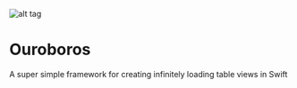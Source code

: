 ![alt tag](http://url/to/img.png)
# Ouroboros
A super simple framework for creating infinitely loading table views in Swift

